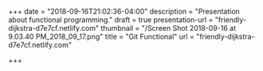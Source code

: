 +++
date = "2018-09-16T21:02:36-04:00"
description = "Presentation about functional programming."
draft = true
presentation-url = "friendly-dijkstra-d7e7cf.netlify.com"
thumbnail = "/Screen Shot 2018-09-16 at 9.03.40 PM_2018_09_17.png"
title = "Git Functional"
url = "friendly-dijkstra-d7e7cf.netlify.com"

+++
